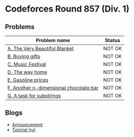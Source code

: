 # Codeforces Round 857 (Div. 1)

## Problems

|Problem name|Status|
|------------|---------|
| [A. The Very Beautiful Blanket](problems/A._The_Very_Beautiful_Blanket.md)|NOT OK|
| [B. Buying gifts](problems/B._Buying_gifts.md)|NOT OK|
| [C. Music Festival](problems/C._Music_Festival.md)|NOT OK|
| [D. The way home](problems/D._The_way_home.md)|NOT OK|
| [E. Gasoline prices](problems/E._Gasoline_prices.md)|NOT OK|
| [F. Another n-dimensional chocolate bar](problems/F._Another_n-dimensional_chocolate_bar.md)|NOT OK|
| [G. A task for substrings](problems/G._A_task_for_substrings.md)|NOT OK|
## Blogs

- [Announcement](blogs/Announcement.md)
- [Tutorial (ru)](blogs/Tutorial_(ru).md)
